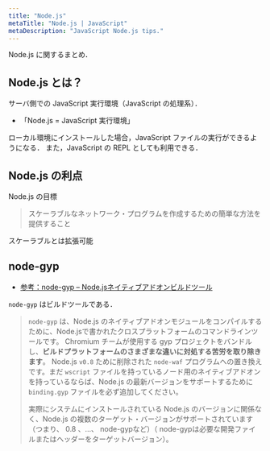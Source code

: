 ```yaml
---
title: "Node.js"
metaTitle: "Node.js | JavaScript"
metaDescription: "JavaScript Node.js tips."
---
```


Node.js に関するまとめ．

## Node.js とは？

サーバ側での JavaScript 実行環境（JavaScript の処理系）．

- 「Node.js = JavaScript 実行環境」

ローカル環境にインストールした場合，JavaScript ファイルの実行ができるようになる．
また，JavaScript の REPL としても利用できる．

## Node.js の利点

Node.js の目標

> スケーラブルなネットワーク・プログラムを作成するための簡単な方法を提供すること

スケーラブルとは拡張可能

## node-gyp

- [参考：node-gyp – Node.jsネイティブアドオンビルドツール](https://githubja.com/nodejs/node-gyp)

`node-gyp` はビルドツールである．

>`node-gyp` は、Node.js のネイティブアドオンモジュールをコンパイルするために、Node.jsで書かれたクロスプラットフォームのコマンドラインツールです。 Chromium チームが使用する gyp プロジェクトをバンドルし、**ビルドプラットフォームのさまざまな違いに対処する苦労を取り除きます**。 Node.js `v0.8` ために削除された `node-waf` プログラムへの置き換えです。まだ `wscript` ファイルを持っているノード用のネイティブアドオンを持っているならば、Node.js の最新バージョンをサポートするために `binding.gyp` ファイルを必ず追加してください。
>
>実際にシステムにインストールされている Node.js のバージョンに関係なく、Node.js の複数のターゲット・バージョンがサポートされています（つまり、 0.8 、…、 node-gypなど）（ node-gypは必要な開発ファイルまたはヘッダーをターゲットバージョン）。
